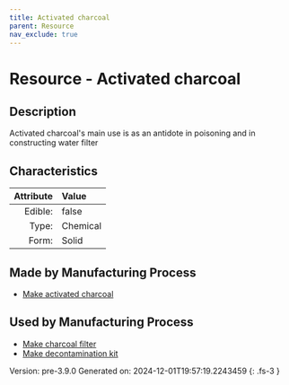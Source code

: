 ```yaml
---
title: Activated charcoal
parent: Resource
nav_exclude: true
---
```

# Resource - Activated charcoal

## Description
 &#10;&#9;&#9;Activated charcoal&#39;s main use is as an&#10;&#9;antidote in poisoning and in constructing water filter

## Characteristics

| Attribute      | Value |
|--------:|:------|
|Edible:|false|
|Type:|Chemical|
|Form:|Solid|
 
## Made by Manufacturing Process

- [Make activated charcoal](../process/make-activated-charcoal.html)

## Used by Manufacturing Process

- [Make charcoal filter](../process/make-charcoal-filter.html)
- [Make decontamination kit](../process/make-decontamination-kit.html)


    

Version: pre-3.9.0 Generated on: 2024-12-01T19:57:19.2243459
{: .fs-3 }
